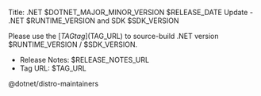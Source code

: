 <!-- This file is a template for a GitHub Discussion post.  -->
<!-- The line prefixed by 'Title:' will be submitted as the title of the discussion, and the rest of the file will be submitted as the body. -->
Title: .NET $DOTNET_MAJOR_MINOR_VERSION $RELEASE_DATE Update - .NET $RUNTIME_VERSION and SDK $SDK_VERSION

Please use the [$TAG tag]($TAG_URL) to source-build .NET version $RUNTIME_VERSION / $SDK_VERSION.

- Release Notes: $RELEASE_NOTES_URL
- Tag URL: $TAG_URL

@dotnet/distro-maintainers